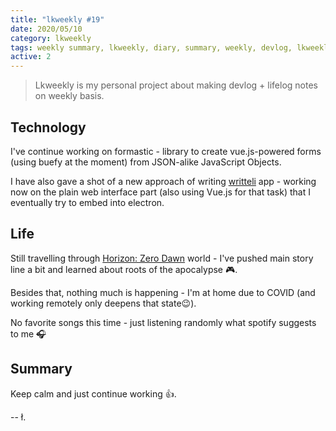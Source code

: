 ```yaml
---
title: "lkweekly #19"
date: 2020/05/10
category: lkweekly
tags: weekly summary, lkweekly, diary, summary, weekly, devlog, lkweekly2020
active: 2
---
```


> Lkweekly is my personal project about making devlog + lifelog notes on weekly basis.

## Technology

I've continue working on formastic - library to create vue.js-powered forms (using buefy at the moment) from JSON-alike JavaScript Objects.

I have also gave a shot of a new approach of writing [writteli](https://github.com/writteli/) app - working now on the plain web interface part (also using Vue.js for that task) that I eventually try to embed into electron.

## Life

Still travelling through [Horizon: Zero Dawn](https://www.playstation.com/en-gb/games/horizon-zero-dawn-ps4/) world - I've pushed main story line a bit and learned about roots of the apocalypse 🎮.

Besides that, nothing much is happening - I'm at home due to COVID (and working remotely only deepens that state😉).

No favorite songs this time - just listening randomly what spotify suggests to me  <strike> 🎧 </strike>

## Summary

Keep calm and just continue working 👍.

-- ł.
